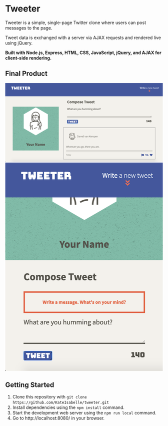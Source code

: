 # Tweeter 

Tweeter is a simple, single-page Twitter clone where users can post messages to the page. 

Tweet data is exchanged with a server via AJAX requests and rendered live using jQuery.

**Built with Node.js, Express, HTML, CSS, JavaScript, jQuery, and AJAX for client-side rendering.**

## Final Product
!["Screenshot of Desktop UI"](https://github.com/KateIsabelle/tweeter/blob/master/docs/tweeter-desktop-ui.png?raw=true)
!["Screenshot of mobile or tablet UI"](https://github.com/KateIsabelle/tweeter/blob/master/docs/tweeter-tablet-ui.png?raw=true)

## Getting Started

1. Clone this repository with `git clone https://github.com/KateIsabelle/tweeter.git`
2. Install dependencies using the `npm install` command.
3. Start the development web server using the `npm run local` command.
4. Go to http://localhost:8080/ in your browser.




